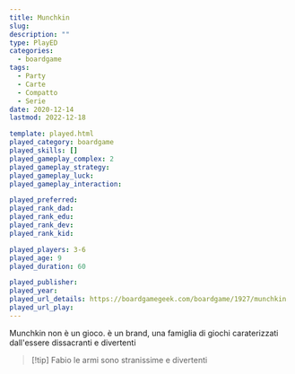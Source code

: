 ```yaml
---
title: Munchkin
slug: 
description: ""
type: PlayED
categories:
  - boardgame
tags:
  - Party
  - Carte
  - Compatto
  - Serie
date: 2020-12-14
lastmod: 2022-12-18

template: played.html
played_category: boardgame
played_skills: []
played_gameplay_complex: 2
played_gameplay_strategy: 
played_gameplay_luck: 
played_gameplay_interaction: 

played_preferred: 
played_rank_dad: 
played_rank_edu: 
played_rank_dev: 
played_rank_kid: 

played_players: 3-6
played_age: 9
played_duration: 60

played_publisher: 
played_year: 
played_url_details: https://boardgamegeek.com/boardgame/1927/munchkin
played_url_play: 
---
```


Munchkin non è un gioco. è un brand, una famiglia di giochi caraterizzati dall'essere dissacranti e divertenti

> [!tip] Fabio
> le armi sono stranissime e divertenti


